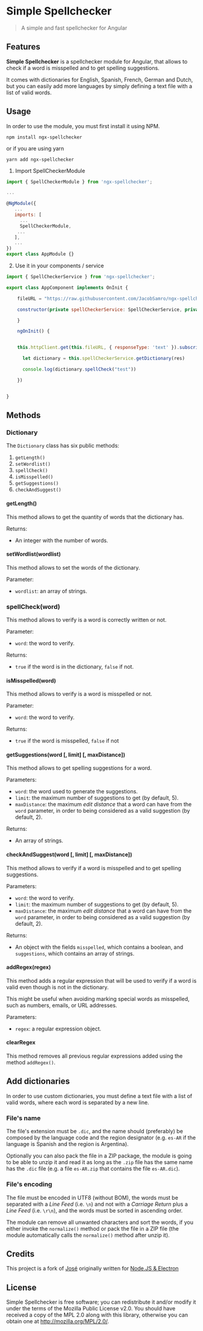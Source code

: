 Simple Spellchecker
===================

> A simple and fast spellchecker for Angular


Features
--------

**Simple Spellchecker** is a spellchecker module for Angular, that allows to check if a word is misspelled and to get spelling suggestions.

It comes with dictionaries for English, Spanish, French, German and Dutch, but you can easily add more languages by simply defining a text file with a list of valid words.


Usage
-----

In order to use the module, you must first install it using NPM.

    npm install ngx-spellchecker
    
or if you are using yarn
    
    yarn add ngx-spellchecker


1. Import SpellCheckerModule
```javascript
import { SpellCheckerModule } from 'ngx-spellchecker';

...

@NgModule({
   ...
   imports: [
     ...
     SpellCheckerModule,
    ...
   ],
   ...
})
export class AppModule {}
```
2. Use it in your components / service

```javascript
import { SpellCheckerService } from 'ngx-spellchecker';

export class AppComponent implements OnInit {

    fileURL = "https://raw.githubusercontent.com/JacobSamro/ngx-spellchecker/master/dict/normalized_en-US.dic"

    constructor(private spellCheckerService: SpellCheckerService, private httpClient: HttpClient) {

    }

    ngOnInit() {


    this.httpClient.get(this.fileURL, { responseType: 'text' }).subscribe((res: any) => {

      let dictionary = this.spellCheckerService.getDictionary(res)

      console.log(dictionary.spellCheck("test"))

    })


}
```

Methods
-------

### Dictionary

The `Dictionary` class has six public methods: 

1. `getLength()`
2. `setWordlist()`
3. `spellCheck()`
4. `isMisspelled()`
5. `getSuggestions()`
6. `checkAndSuggest()`

#### getLength()

This method allows to get the quantity of words that the dictionary has.

Returns:
 * An integer with the number of words. 

#### setWordlist(wordlist)

This method allows to set the words of the dictionary.

Parameter:
 * `wordlist`: an array of strings.

### spellCheck(word)

This method allows to verify is a word is correctly written or not.

Parameter:
 * `word`: the word to verify.

Returns:
 * `true` if the word is in the dictionary, `false` if not. 

#### isMisspelled(word)

This method allows to verify is a word is misspelled or not.

Parameter:
 * `word`: the word to verify.

Returns:
 * `true` if the word is misspelled, `false` if not

#### getSuggestions(word [, limit] [, maxDistance])

This method allows to get spelling suggestions for a word.

Parameters:
 * `word`: the word used to generate the suggestions.
 * `limit`: the maximum number of suggestions to get (by default, 5).
 * `maxDistance`: the maximum _edit distance_ that a word can have from the `word` parameter, in order to being considered as a valid suggestion (by default, 2).

Returns:
 * An array of strings.

#### checkAndSuggest(word [, limit] [, maxDistance])

This method allows to verify if a word is misspelled and to get spelling suggestions.

Parameters:
 * `word`: the word to verify.
 * `limit`: the maximum number of suggestions to get (by default, 5).
 * `maxDistance`: the maximum _edit distance_ that a word can have from the `word` parameter, in order to being considered as a valid suggestion (by default, 2).

Returns:
 * An object with the fields `misspelled`, which contains a boolean, and `suggestions`, which contains an array of strings.

#### addRegex(regex)

This method adds a regular expression that will be used to verify if a word is valid even though is not in the dictionary.

This might be useful when avoiding marking special words as misspelled, such as numbers, emails, or URL addresses.

Parameters:
 * `regex`: a regular expression object.

#### clearRegex

This method removes all previous regular expressions added using the method `addRegex()`.

Add dictionaries
----------------

In order to use custom dictionaries, you must define a text file with a list of valid words, where each word is separated by a new line. 

### File's name

The file's extension must be `.dic`, and the name should (preferably) be composed by the language code and the region designator (e.g. `es-AR` if the language is Spanish and the region is Argentina).

Optionally you can also pack the file in a ZIP package, the module is going to be able to unzip it and read it as long as the `.zip` file has the same name has the `.dic` file (e.g. a file `es-AR.zip` that contains the file `es-AR.dic`). 

### File's encoding

The file must be encoded in UTF8 (without BOM), the words must be separated with a _Line Feed_ (i.e. `\n`) and not with a _Carriage Return_ plus a _Line Feed_ (i.e. `\r\n`), and the words must be sorted in ascending order.

The module can remove all unwanted characters and sort the words, if you either invoke the `normalize()` method or pack the file in a ZIP file (the module automatically calls the `normalize()` method after unzip it).

Credits
-------
This project is a fork of [José](https://github.com/jfmdev) originally written for [Node.JS & Electron](https://github.com/jfmdev/simple-spellchecker)


License
-------

Simple Spellchecker is free software; you can redistribute it and/or modify it under the terms of the Mozilla Public License v2.0. 
You should have received a copy of the MPL 2.0 along with this library, otherwise you can obtain one at <http://mozilla.org/MPL/2.0/>.
